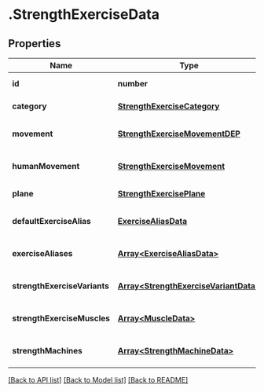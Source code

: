 # .StrengthExerciseData

## Properties

Name | Type | Description | Notes
------------ | ------------- | ------------- | -------------
**id** | **number** |  | [default to undefined]
**category** | [**StrengthExerciseCategory**](StrengthExerciseCategory.md) |  | [default to undefined]
**movement** | [**StrengthExerciseMovementDEP**](StrengthExerciseMovementDEP.md) |  | [optional] [default to undefined]
**humanMovement** | [**StrengthExerciseMovement**](StrengthExerciseMovement.md) |  | [optional] [default to undefined]
**plane** | [**StrengthExercisePlane**](StrengthExercisePlane.md) |  | [default to undefined]
**defaultExerciseAlias** | [**ExerciseAliasData**](ExerciseAliasData.md) |  | [optional] [default to undefined]
**exerciseAliases** | [**Array&lt;ExerciseAliasData&gt;**](ExerciseAliasData.md) |  | [optional] [default to undefined]
**strengthExerciseVariants** | [**Array&lt;StrengthExerciseVariantData&gt;**](StrengthExerciseVariantData.md) |  | [optional] [default to undefined]
**strengthExerciseMuscles** | [**Array&lt;MuscleData&gt;**](MuscleData.md) |  | [optional] [default to undefined]
**strengthMachines** | [**Array&lt;StrengthMachineData&gt;**](StrengthMachineData.md) |  | [optional] [default to undefined]


[[Back to API list]](../README.md#documentation-for-api-endpoints) [[Back to Model list]](../README.md#documentation-for-models) [[Back to README]](../README.md)
